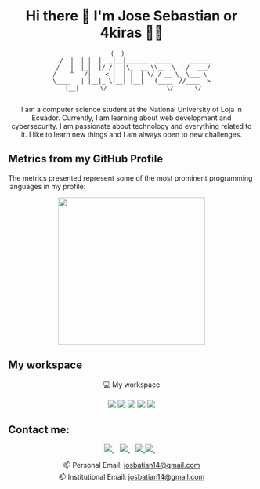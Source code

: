 

<h1 align='center'>
  Hi there 👋 I'm Jose Sebastian or 4kiras 👨‍💻
</h1>

<center>
  
```
   _____   __    (__)                         
  /  |  | |  | __|__|_______ _____     ______
 /   |  |_|  |/ /|  |\_  __ \\__  \   /  ___/
/    ^   /|    < |  | |  | \/ / __ \_ \___ \ 
\____   | |__|_ \|__| |__|   (____  //____  >
     |__|      \/                 \/      \/    
                                        
```
</center>

<p align='center'>
I am a computer science student at the National University of Loja in Ecuador. Currently, I am learning about web development and cybersecurity. I am passionate about technology and everything related to it. I like to learn new things and I am always open to new challenges.
</p>

## Metrics from my GitHub Profile
The metrics presented represent some of the most prominent programming languages in my profile:

<p align='center'>
  <a href="#"><img src="https://github-readme-stats.vercel.app/api/top-langs/?username=4kiras&theme=onedark" width="300"></a>

</p>

## My workspace
<p align='center'>
  💻 My workspace<br/><br/>
  <img src="https://img.shields.io/badge/windows-%230078D6.svg?&style=for-the-badge&logo=windows&logoColor=white" />
  <img src="https://img.shields.io/badge/intel-core%20i7%207th-%230071C5.svg?&style=for-the-badge&logo=intel&logoColor=white" />
  <img src="https://img.shields.io/badge/RAM-24GB-%230071C5.svg?&style=for-the-badge&logoColor=white" />
  <img src="https://img.shields.io/badge/dell-G5%2015%20-007DB8?style=for-the-badge&logo=dell&logoColor=white" /> 
  <img src="https://img.shields.io/badge/nvidia-gtx%201050%20TI-%2376B900.svg?&style=for-the-badge&logo=nvidia&logoColor=white" /> 

## Contact me:
<p align='center'>
  <a href="https://twitter.com/josbatian14">
    <img src="https://img.shields.io/badge/Twitter-1DA1F2?style=for-the-badge&logo=twitter&logoColor=white" />
  </a>&nbsp;&nbsp;
  <a href="631684122292518912">
    <img src="https://img.shields.io/badge/Discord-5865F2?style=for-the-badge&logo=discord&logoColor=white" />        
  </a>&nbsp;&nbsp;
  <a href="https://www.instagram.com/4kiras.bin">
    <img src="https://img.shields.io/badge/Instagram-E4405F?style=for-the-badge&logo=instagram&logoColor=white" /> 
    <a href="https://www.linkedin.com/in/josesebasti4n/">
    <img src="https://img.shields.io/badge/linkedin-%230077B5.svg?&style=for-the-badge&logo=linkedin&logoColor=white" />
  </a>&nbsp;&nbsp;
</p>


<p align='center'>
  📫 Personal Email: <a href='mailto:josbatian14@gmail.com'>josbatian14@gmail.com</a><br>
  📫 Institutional Email: <a href='mailto:josbatian14@gmail.com'>josbatian14@gmail.com</a>
</p>

<!--
**4kiras/4kiras** is a ✨ _special_ ✨ repository because its `README.md` (this file) appears on your GitHub profile.

Here are some ideas to get you started:

- 🔭 I’m currently working on ...
- 🌱 I’m currently learning ...
- 👯 I’m looking to collaborate on ...
- 🤔 I’m looking for help with ...
- 💬 Ask me about ...
- 📫 How to reach me: ...
- 😄 Pronouns: ...
- ⚡ Fun fact: ...
-->
